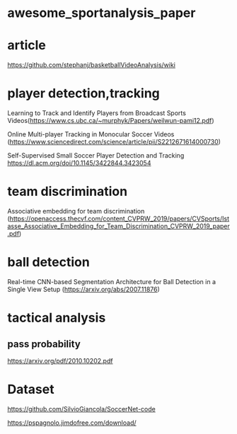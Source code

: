 # awesome_sportanalysis_paper

# article
https://github.com/stephanj/basketballVideoAnalysis/wiki


# player detection,tracking
Learning to Track and Identify Players from Broadcast Sports Videos(https://www.cs.ubc.ca/~murphyk/Papers/weilwun-pami12.pdf)

Online Multi-player Tracking in Monocular Soccer Videos
(https://www.sciencedirect.com/science/article/pii/S2212671614000730)

Self-Supervised Small Soccer Player Detection and Tracking
https://dl.acm.org/doi/10.1145/3422844.3423054

# team discrimination
Associative embedding for team discrimination
(https://openaccess.thecvf.com/content_CVPRW_2019/papers/CVSports/Istasse_Associative_Embedding_for_Team_Discrimination_CVPRW_2019_paper.pdf)

# ball detection
Real-time CNN-based Segmentation Architecture for Ball Detection in a Single View Setup
(https://arxiv.org/abs/2007.11876)

# tactical analysis
## pass probability
https://arxiv.org/pdf/2010.10202.pdf

# Dataset 
https://github.com/SilvioGiancola/SoccerNet-code

https://pspagnolo.jimdofree.com/download/
